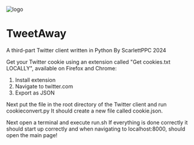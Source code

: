![logo](https://github.com/user-attachments/assets/9249b542-e559-4546-be3e-c9be1db2efdf)
# TweetAway
 A third-part Twitter client written in Python
 By ScarlettPPC 2024

Get your Twitter cookie using an extension called "Get cookies.txt LOCALLY", available on Firefox and Chrome:
1. Install extension
2. Navigate to twitter.com
3. Export as JSON

Next put the file in the root directory of the Twitter client and run cookieconvert.py
It should create a new file called cookie.json.

Next open a terminal and execute run.sh
If everything is done correctly it should start up correctly and when navigating to localhost:8000, should open the main page!
